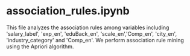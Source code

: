 # association_rules.ipynb
This file analyzes the association rules among variables including 'salary_label', 'exp_en', 'eduBack_en', 'scale_en','Comp_en', 'city_en', 'industry_category' and 'Comp_en'. We perform association rule mining using the Apriori algorithm.
